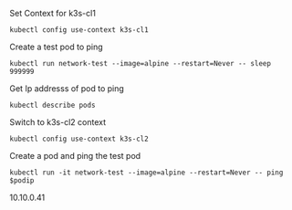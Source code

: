Set Context for k3s-cl1
```
kubectl config use-context k3s-cl1
```
Create a test pod to ping
```
kubectl run network-test --image=alpine --restart=Never -- sleep 999999
```

Get Ip addresss of pod to ping
```
kubectl describe pods
```

Switch to k3s-cl2 context
```
kubectl config use-context k3s-cl2
```
Create a pod and ping the test pod
```
kubectl run -it network-test --image=alpine --restart=Never -- ping $podip
```
10.10.0.41